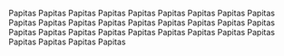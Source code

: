 Papitas
Papitas
Papitas
Papitas
Papitas
Papitas
Papitas
Papitas
Papitas
Papitas
Papitas
Papitas
Papitas
Papitas
Papitas
Papitas
Papitas
Papitas
Papitas
Papitas
Papitas
Papitas
Papitas
Papitas
Papitas
Papitas
Papitas
Papitas
Papitas
Papitas
Papitas
